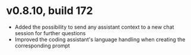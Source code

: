 # v0.8.10, build 172
- Added the possibility to send any assistant context to a new chat session for further questions
- Improved the coding assistant's language handling when creating the corresponding prompt